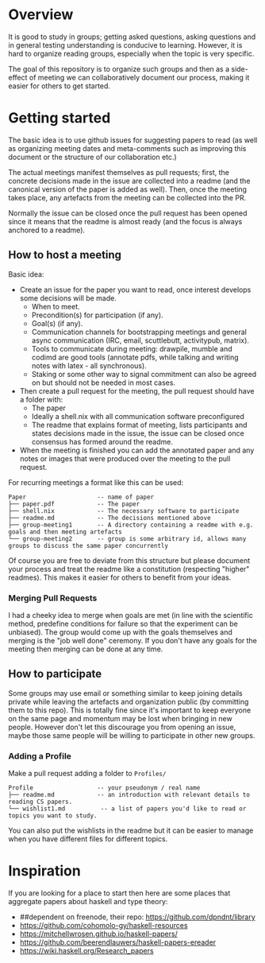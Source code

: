 # Overview

It is good to study in groups; getting asked questions, asking questions and in general testing understanding is conducive to learning. However, it is hard to organize reading groups, especially when the topic is very specific.

The goal of this repository is to organize such groups and then as a side-effect of meeting we can collaboratively document our process, making it easier for others to get started.


# Getting started

The basic idea is to use github issues for suggesting papers to read (as well as organizing meeting dates and meta-comments such as improving this document or the structure of our collaboration etc.) 

The actual meetings manifest themselves as pull requests; first, the concrete decisions made in the issue are collected into a readme (and the canonical version of the paper is added as well). Then, once the meeting takes place, any artefacts from the meeting can be collected into the PR.

Normally the issue can be closed once the pull request has been opened since it means that the readme is almost ready (and the focus is always anchored to a readme).



## How to host a meeting

Basic idea:

- Create an issue for the paper you want to read, once interest develops some decisions will be made.
  - When to meet.
  - Precondition(s) for participation (if any).
  - Goal(s) (if any).
  - Communication channels for bootstrapping meetings and general async communication (IRC, email, scuttlebutt, activitypub, matrix).
  - Tools to communicate during meeting:  drawpile, mumble and codimd are good tools (annotate pdfs, while talking and writing notes with latex - all synchronous).
  - Staking or some other way to signal commitment can also be agreed on but should not be needed in most cases.
- Then create a pull request for the meeting, the pull request should have a folder with:
  - The paper
  - Ideally a shell.nix with all communication software preconfigured
  - The readme that explains format of meeting, lists participants and states decisions made in the issue, the issue can be closed once consensus has formed around the readme.
- When the meeting is finished you can add the annotated paper and any notes or images that were produced over the meeting to the pull request.

For recurring meetings a format like this can be used:
```
Paper                    -- name of paper
├── paper.pdf            -- The paper
├── shell.nix            -- The necessary software to participate
├── readme.md            -- The decisions mentioned above
├── group-meeting1       -- A directory containing a readme with e.g. goals and then meeting artefacts
└── group-meeting2       -- group is some arbitrary id, allows many groups to discuss the same paper concurrently
```

Of course you are free to deviate from this structure but please document your process and treat the readme like a constitution (respecting "higher" readmes). This makes it easier for others to benefit from your ideas.

### Merging Pull Requests

I had a cheeky idea to merge when goals are met (in line with the scientific method, predefine conditions for failure so that the experiment can be unbiased). The group would come up with the goals themselves and merging is the "job well done" ceremony. If you don't have any goals for the meeting then merging can be done at any time.

## How to participate

Some groups may use email or something similar to keep joining details private while leaving the artefacts and organization public (by committing them to this repo). This is totally fine since it's important to keep everyone on the same page and momentum may be lost when bringing in new people. However don't let this discourage you from opening an issue, maybe those same people will be willing to participate in other new groups.

### Adding a Profile

Make a pull request adding a folder to `Profiles/`
```
Profile                  -- your pseudonym / real name
├── readme.md            -- an introduction with relevant details to reading CS papers.
└── wishlist1.md          -- a list of papers you'd like to read or topics you want to study.
```
You can also put the wishlists in the readme but it can be easier to manage when you have different files for different topics.


# Inspiration

If you are looking for a place to start then here are some places that aggregate papers about haskell and type theory:

- ##dependent on freenode, their repo: https://github.com/dpndnt/library
- https://github.com/cohomolo-gy/haskell-resources
- https://mitchellwrosen.github.io/haskell-papers/
- https://github.com/beerendlauwers/haskell-papers-ereader
- https://wiki.haskell.org/Research_papers
